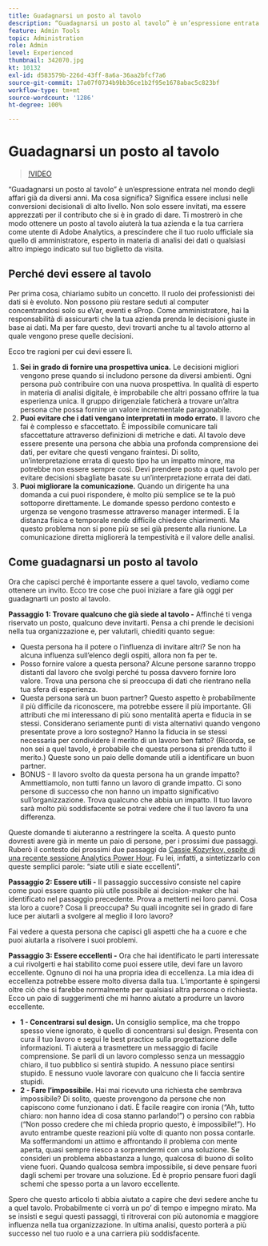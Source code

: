 ```yaml
---
title: Guadagnarsi un posto al tavolo
description: “Guadagnarsi un posto al tavolo” è un’espressione entrata nel mondo degli affari già da diversi anni. Ma cosa significa? Significa essere inclusi nelle conversioni decisionali di alto livello. Non solo essere invitati, ma essere apprezzati per il contributo che si è in grado di dare. Vi mostrerò come, guadagnandovi un posto al tavolo, potrete giovare alla vostra azienda e migliorare la vostra carriera di amministratore di Adobe Analytics.
feature: Admin Tools
topic: Administration
role: Admin
level: Experienced
thumbnail: 342070.jpg
kt: 10132
exl-id: d583579b-226d-43ff-8a6a-36aa2bfcf7a6
source-git-commit: 17a07f0734b9bb36ce1b2f95e1678abac5c823bf
workflow-type: tm+mt
source-wordcount: '1286'
ht-degree: 100%

---
```


# Guadagnarsi un posto al tavolo

>[!VIDEO](https://video.tv.adobe.com/v/345314/?quality=12&learn=on&captions=ita)

“Guadagnarsi un posto al tavolo” è un’espressione entrata nel mondo degli affari già da diversi anni. Ma cosa significa? Significa essere inclusi nelle conversioni decisionali di alto livello. Non solo essere invitati, ma essere apprezzati per il contributo che si è in grado di dare. Ti mostrerò in che modo ottenere un posto al tavolo aiuterà la tua azienda e la tua carriera come utente di Adobe Analytics, a prescindere che il tuo ruolo ufficiale sia quello di amministratore, esperto in materia di analisi dei dati o qualsiasi altro impiego indicato sul tuo biglietto da visita.

## Perché devi essere al tavolo

Per prima cosa, chiariamo subito un concetto. Il ruolo dei professionisti dei dati si è evoluto. Non possono più restare seduti al computer concentrandosi solo su eVar, eventi e sProp. Come amministratore, hai la responsabilità di assicurarti che la tua azienda prenda le decisioni giuste in base ai dati. Ma per fare questo, devi trovarti anche tu al tavolo attorno al quale vengono prese quelle decisioni.

Ecco tre ragioni per cui devi essere lì.

1. **Sei in grado di fornire una prospettiva unica.** Le decisioni migliori vengono prese quando si includono persone da diversi ambienti. Ogni persona può contribuire con una nuova prospettiva. In qualità di esperto in materia di analisi digitale, è improbabile che altri possano offrire la tua esperienza unica. Il gruppo dirigenziale faticherà a trovare un’altra persona che possa fornire un valore incrementale paragonabile.
1. **Puoi evitare che i dati vengano interpretati in modo errato.** Il lavoro che fai è complesso e sfaccettato. È impossibile comunicare tali sfaccettature attraverso definizioni di metriche e dati. Al tavolo deve essere presente una persona che abbia una profonda comprensione dei dati, per evitare che questi vengano fraintesi. Di solito, un’interpretazione errata di questo tipo ha un impatto minore, ma potrebbe non essere sempre così. Devi prendere posto a quel tavolo per evitare decisioni sbagliate basate su un’interpretazione errata dei dati.
1. **Puoi migliorare la comunicazione.** Quando un dirigente ha una domanda a cui puoi rispondere, è molto più semplice se te la può sottoporre direttamente. Le domande spesso perdono contesto e urgenza se vengono trasmesse attraverso manager intermedi. E la distanza fisica e temporale rende difficile chiedere chiarimenti. Ma questo problema non si pone più se sei già presente alla riunione. La comunicazione diretta migliorerà la tempestività e il valore delle analisi.

## Come guadagnarsi un posto al tavolo

Ora che capisci perché è importante essere a quel tavolo, vediamo come ottenere un invito. Ecco tre cose che puoi iniziare a fare già oggi per guadagnarti un posto al tavolo.

**Passaggio 1: Trovare qualcuno che già siede al tavolo -** Affinché ti venga riservato un posto, qualcuno deve invitarti. Pensa a chi prende le decisioni nella tua organizzazione e, per valutarli, chiediti quanto segue:

* Questa persona ha il potere o l’influenza di invitare altri? Se non ha alcuna influenza sull’elenco degli ospiti, allora non fa per te.
* Posso fornire valore a questa persona? Alcune persone saranno troppo distanti dal lavoro che svolgi perché tu possa davvero fornire loro valore. Trova una persona che si preoccupa di dati che rientrano nella tua sfera di esperienza.
* Questa persona sarà un buon partner? Questo aspetto è probabilmente il più difficile da riconoscere, ma potrebbe essere il più importante. Gli attributi che mi interessano di più sono mentalità aperta e fiducia in se stessi. Considerano seriamente punti di vista alternativi quando vengono presentate prove a loro sostegno? Hanno la fiducia in se stessi necessaria per condividere il merito di un lavoro ben fatto? (Ricorda, se non sei a quel tavolo, è probabile che questa persona si prenda tutto il merito.) Queste sono un paio delle domande utili a identificare un buon partner.
* BONUS - Il lavoro svolto da questa persona ha un grande impatto? Ammettiamolo, non tutti fanno un lavoro di grande impatto. Ci sono persone di successo che non hanno un impatto significativo sull’organizzazione. Trova qualcuno che abbia un impatto. Il tuo lavoro sarà molto più soddisfacente se potrai vedere che il tuo lavoro fa una differenza.

Queste domande ti aiuteranno a restringere la scelta. A questo punto dovresti avere già in mente un paio di persone, per i prossimi due passaggi. Ruberò il contesto dei prossimi due passaggi da [Cassie Kozyrkov, ospite di una recente sessione Analytics Power Hour](https://analyticshour.io/2021/12/14/182-making-better-decisions-and-being-useful-with-cassie-kozyrkov/). Fu lei, infatti, a sintetizzarlo con queste semplici parole: “siate utili e siate eccellenti”.

**Passaggio 2: Essere utili -** Il passaggio successivo consiste nel capire come puoi essere quanto più utile possibile ai decision-maker che hai identificato nel passaggio precedente. Prova a metterti nei loro panni. Cosa sta loro a cuore? Cosa li preoccupa? Su quali incognite sei in grado di fare luce per aiutarli a svolgere al meglio il loro lavoro?

Fai vedere a questa persona che capisci gli aspetti che ha a cuore e che puoi aiutarla a risolvere i suoi problemi.

**Passaggio 3: Essere eccellenti -** Ora che hai identificato le parti interessate a cui rivolgerti e hai stabilito come puoi essere utile, devi fare un lavoro eccellente. Ognuno di noi ha una propria idea di eccellenza. La mia idea di eccellenza potrebbe essere molto diversa dalla tua. L’importante è spingersi oltre ciò che si farebbe normalmente per qualsiasi altra persona o richiesta. Ecco un paio di suggerimenti che mi hanno aiutato a produrre un lavoro eccellente.

* **1 - Concentrarsi sul design.** Un consiglio semplice, ma che troppo spesso viene ignorato, è quello di concentrarsi sul design. Presenta con cura il tuo lavoro e segui le best practice sulla progettazione delle informazioni. Ti aiuterà a trasmettere un messaggio di facile comprensione. Se parli di un lavoro complesso senza un messaggio chiaro, il tuo pubblico si sentirà stupido. A nessuno piace sentirsi stupido. E nessuno vuole lavorare con qualcuno che li faccia sentire stupidi.
* **2 - Fare l’impossibile.** Hai mai ricevuto una richiesta che sembrava impossibile? Di solito, queste provengono da persone che non capiscono come funzionano i dati. È facile reagire con ironia (“Ah, tutto chiaro: non hanno idea di cosa stanno parlando!”) o persino con rabbia (“Non posso credere che mi chieda proprio questo, è impossibile!”). Ho avuto entrambe queste reazioni più volte di quanto non possa contarle. Ma soffermandomi un attimo e affrontando il problema con mente aperta, quasi sempre riesco a sorprendermi con una soluzione. Se consideri un problema abbastanza a lungo, qualcosa di buono di solito viene fuori. Quando qualcosa sembra impossibile, si deve pensare fuori dagli schemi per trovare una soluzione. Ed è proprio pensare fuori dagli schemi che spesso porta a un lavoro eccellente.

Spero che questo articolo ti abbia aiutato a capire che devi sedere anche tu a quel tavolo. Probabilmente ci vorrà un po’ di tempo e impegno mirato. Ma se insisti e segui questi passaggi, ti ritroverai con più autonomia e maggiore influenza nella tua organizzazione. In ultima analisi, questo porterà a più successo nel tuo ruolo e a una carriera più soddisfacente.
